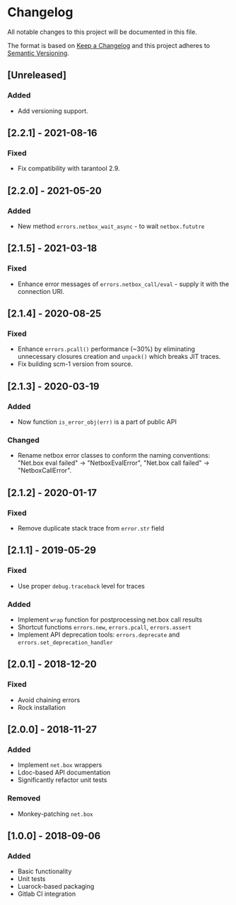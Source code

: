 # Changelog
All notable changes to this project will be documented in this file.

The format is based on [Keep a Changelog](http://keepachangelog.com/en/1.0.0/)
and this project adheres to [Semantic Versioning](http://semver.org/spec/v2.0.0.html).

## [Unreleased]

### Added

- Add versioning support.

## [2.2.1] - 2021-08-16

### Fixed

- Fix compatibility with tarantool 2.9.

## [2.2.0] - 2021-05-20

### Added

- New method `errors.netbox_wait_async` - to wait `netbox.fututre`

## [2.1.5] - 2021-03-18

### Fixed

- Enhance error messages of `errors.netbox_call/eval` - supply it with
  the connection URI.

## [2.1.4] - 2020-08-25

### Fixed

- Enhance `errors.pcall()` performance (\~30%) by eliminating
  unnecessary closures creation and `unpack()` which breaks JIT traces.
- Fix building scm-1 version from source.

## [2.1.3] - 2020-03-19

### Added

- Now function `is_error_obj(err)` is a part of public API

### Changed

- Rename netbox error classes to conform the naming conventions:
  "Net.box eval failed" -> "NetboxEvalError",
  "Net.box call failed" -> "NetboxCallError".

## [2.1.2] - 2020-01-17

### Fixed

- Remove duplicate stack trace from `error.str` field

## [2.1.1] - 2019-05-29

### Fixed

- Use proper `debug.traceback` level for traces

### Added

- Implement `wrap` function for postprocessing net.box call results
- Shortcut functions `errors.new`, `errors.pcall`, `errors.assert`
- Implement API deprecation tools: `errors.deprecate` and `errors.set_deprecation_handler`

## [2.0.1] - 2018-12-20
### Fixed

- Avoid chaining errors
- Rock installation

## [2.0.0] - 2018-11-27
### Added

- Implement `net.box` wrappers
- Ldoc-based API documentation
- Significantly refactor unit tests

### Removed

- Monkey-patching `net.box`

## [1.0.0] - 2018-09-06
### Added

- Basic functionality
- Unit tests
- Luarock-based packaging
- Gitlab CI integration
